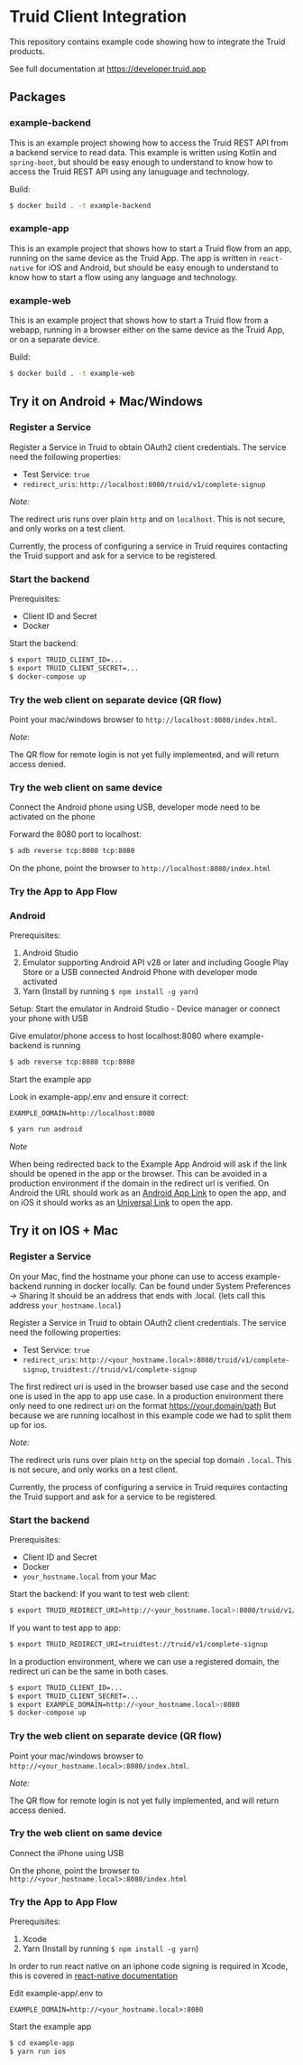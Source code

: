 # Truid Client Integration

This repository contains example code showing how to integrate the Truid products.

See full documentation at https://developer.truid.app

## Packages

### example-backend

This is an example project showing how to access the Truid REST API from a backend service to read data. This example is written using Kotlin and `spring-boot`, but should be easy enough to understand to know how to access the Truid REST API using any lanuguage and technology.

Build:

```bash
$ docker build . -t example-backend
```

### example-app

This is an example project that shows how to start a Truid flow from an app, running on the same device as the Truid App. The app is written in `react-native` for iOS and Android, but should be easy enough to understand to know how to start a flow using any language and technology.

### example-web

This is an example project that shows how to start a Truid flow from a webapp, running in a browser either on the same device as the Truid App, or on a separate device.

Build:

```bash
$ docker build . -t example-web
```

## Try it on Android + Mac/Windows
### Register a Service

Register a Service in Truid to obtain OAuth2 client credentials. The service need the following properties:
- Test Service: `true`
- `redirect_uris`: `http://localhost:8080/truid/v1/complete-signup`

_Note:_

The redirect uris runs over plain `http` and on `localhost`. This is not secure, and only works on a test client.

Currently, the process of configuring a service in Truid requires contacting the Truid support and ask for a service to be registered.

### Start the backend

Prerequisites:
- Client ID and Secret
- Docker

Start the backend:

```bash
$ export TRUID_CLIENT_ID=...
$ export TRUID_CLIENT_SECRET=...
$ docker-compose up
```

### Try the web client on separate device (QR flow)

Point your mac/windows browser to `http://localhost:8080/index.html`.

_Note:_

The QR flow for remote login is not yet fully implemented, and will return access denied.

### Try the web client on same device

Connect the Android phone using USB, developer mode need to be activated on the phone

Forward the 8080 port to localhost:

```bash
$ adb reverse tcp:8080 tcp:8080
```

On the phone, point the browser to `http://localhost:8080/index.html`

### Try the App to App Flow

### Android

Prerequisites:
1. Android Studio
2. Emulator supporting Android API v28 or later and including Google Play Store or a USB connected Android Phone with developer mode activated
3. Yarn (Install by running `$ npm install -g yarn`)

Setup:
Start the emulator in Android Studio - Device manager or connect your phone with USB

Give emulator/phone access to host localhost:8080 where example-backend is running

```bash
$ adb reverse tcp:8080 tcp:8080
```

Start the example app

Look in example-app/.env and ensure it correct:
```
EXAMPLE_DOMAIN=http://localhost:8080
```

```bash
$ yarn run android
```

_Note_

When being redirected back to the Example App Android will ask if the link should be opened in the app or the browser. This can be avoided in a production environment if the domain in the redirect url is verified.
On Android the URL should work as an [Android App Link](https://developer.android.com/training/app-links/verify-android-applinks) to open the app, and on iOS it should works as an [Universal Link](https://developer.apple.com/documentation/xcode/allowing-apps-and-websites-to-link-to-your-content) to open the app.


## Try it on IOS + Mac

### Register a Service

On your Mac, find the hostname your phone can use to access example-backend running in docker locally. Can be found under System Preferences -> Sharing
It should be an address that ends with .local. (lets call this address `your_hostname.local`)

Register a Service in Truid to obtain OAuth2 client credentials. The service need the following properties:
- Test Service: `true`
- `redirect_uris`: `http://<your_hostname.local>:8080/truid/v1/complete-signup`, `truidtest://truid/v1/complete-signup`

The first redirect uri is used in the browser based use case and the second one is used in the app to app use case. In a production environment there only need to one redirect uri on the format https://your.domain/path
But because we are running localhost in this example code we had to split them up for ios.

_Note:_

The redirect uris runs over plain `http` on the special top domain `.local`. This is not secure, and only works on a test client.

Currently, the process of configuring a service in Truid requires contacting the Truid support and ask for a service to be registered.

### Start the backend

Prerequisites:
- Client ID and Secret
- Docker
- `your_hostname.local` from your Mac

Start the backend:
If you want to test web client:
```bash
$ export TRUID_REDIRECT_URI=http://<your_hostname.local>:8080/truid/v1/complete-signup
```
If you want to test app to app:
```bash
$ export TRUID_REDIRECT_URI=truidtest://truid/v1/complete-signup
```
In a production environment, where we can use a registered domain, the redirect uri can be the same in both cases.  

```bash
$ export TRUID_CLIENT_ID=...
$ export TRUID_CLIENT_SECRET=...
$ export EXAMPLE_DOMAIN=http://<your_hostname.local>:8080
$ docker-compose up
```

### Try the web client on separate device (QR flow)

Point your mac/windows browser to `http://<your_hostname.local>:8080/index.html`.

_Note:_

The QR flow for remote login is not yet fully implemented, and will return access denied.

### Try the web client on same device

Connect the iPhone using USB

On the phone, point the browser to `http://<your_hostname.local>:8080/index.html`

### Try the App to App Flow
Prerequisites:
1. Xcode
2. Yarn (Install by running `$ npm install -g yarn`)

In order to run react native on an iphone code signing is required in Xcode, this is covered in [react-native documentation](https://reactnative.dev/docs/running-on-device) 

Edit example-app/.env to
```
EXAMPLE_DOMAIN=http://<your_hostname.local>:8080
```

Start the example app 

```bash
$ cd example-app
$ yarn run ios
```


